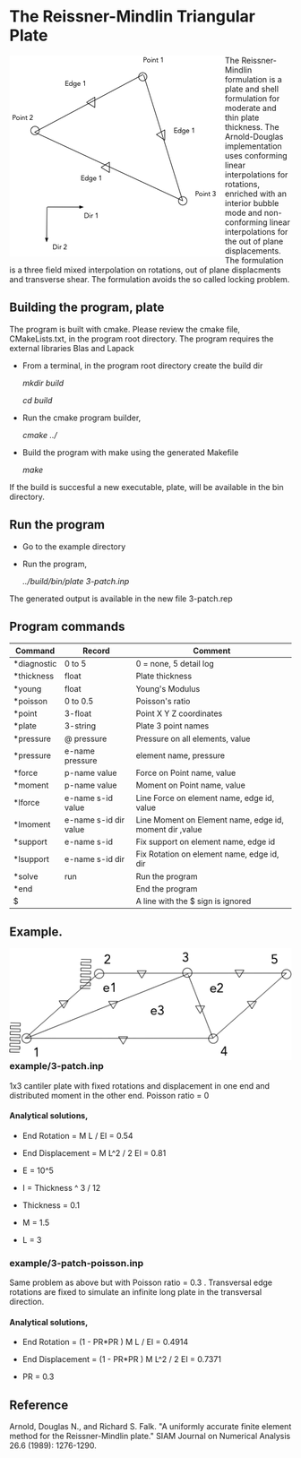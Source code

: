 
# The Reissner-Mindlin Triangular Plate
<img style="float: left;" src="resource/element.png">

The Reissner-Mindlin formulation is a plate and shell formulation for moderate and thin plate thickness. The Arnold-Douglas implementation uses conforming linear interpolations for rotations, enriched with an interior bubble mode and non-conforming linear interpolations for the out of plane displacements. The formulation is a three field mixed interpolation on rotations, out of plane displacments and transverse shear. The formulation avoids the so called locking problem.

## Building the program, plate
The program is built with cmake. Please
review the cmake file, CMakeLists.txt, in the program root directory.
The program requires the external libraries Blas and Lapack

* From a terminal, in the program root directory create the build dir

  *mkdir build*

  *cd build*

* Run the cmake program builder,

  *cmake ../*

* Build the program with make using the generated Makefile

  *make*

If the build is succesful a new executable, plate,  will be available in the bin directory.
## Run the program

* Go to the example directory
* Run the program,
  
  *../build/bin/plate 3-patch.inp*

The generated output is available in the new file 3-patch.rep

## Program commands
Command | Record |Comment |
------------|-------|-------------------------|
*diagnostic | 0 to 5 | 0 = none, 5 detail log
*thickness  | float  | Plate thickness
*young      | float  | Young's Modulus
*poisson    | 0 to 0.5 | Poisson's ratio
*point      | 3-float  | Point X Y Z coordinates
*plate      | 3-string | Plate 3 point names
*pressure   | @ pressure  | Pressure on all elements, value
*pressure   | e-name pressure | element name, pressure
*force      | p-name value | Force on Point name, value
*moment     | p-name value | Moment on Point name, value
*lforce     | e-name s-id value | Line Force on element name, edge id, value
*lmoment    | e-name s-id dir value | Line Moment on Element name, edge id, moment dir ,value
*support    | e-name s-id  | Fix support on element name, edge id
*lsupport   | e-name s-id dir | Fix Rotation on element name, edge id, dir
*solve | run | Run the program
*end | | End the program
$ | | A line with the $ sign is ignored

## Example. 

<img style="float: left;" src="resource/3-plate.png">

### example/3-patch.inp 

1x3 cantiler plate with fixed rotations and displacement in one end and distributed moment in the other end. Poisson ratio  = 0

#### Analytical solutions,

* End Rotation     = M L / EI       = 0.54
* End Displacement = M L^2 / 2 EI   = 0.81

* E = 10^5
* I = Thickness ^ 3 / 12
* Thickness = 0.1
* M = 1.5
* L = 3
### example/3-patch-poisson.inp

Same problem as above but with Poisson ratio = 0.3 . Transversal edge rotations are fixed to simulate an infinite long plate in the transversal direction.

#### Analytical solutions,

* End Rotation     = (1 - PR*PR ) M L / EI       = 0.4914
* End Displacement = (1 - PR*PR ) M L^2 / 2 EI   = 0.7371

* PR = 0.3


## Reference
Arnold, Douglas N., and Richard S. Falk. "A uniformly accurate finite element method for the Reissner-Mindlin plate." SIAM Journal on Numerical Analysis 26.6 (1989): 1276-1290.